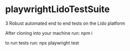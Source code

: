 # playwrightLidoTestSuite
3 Robust automated end to end tests on the Lido platform

After cloning into your machine run: npm i

to run tests run: npx playwright test
